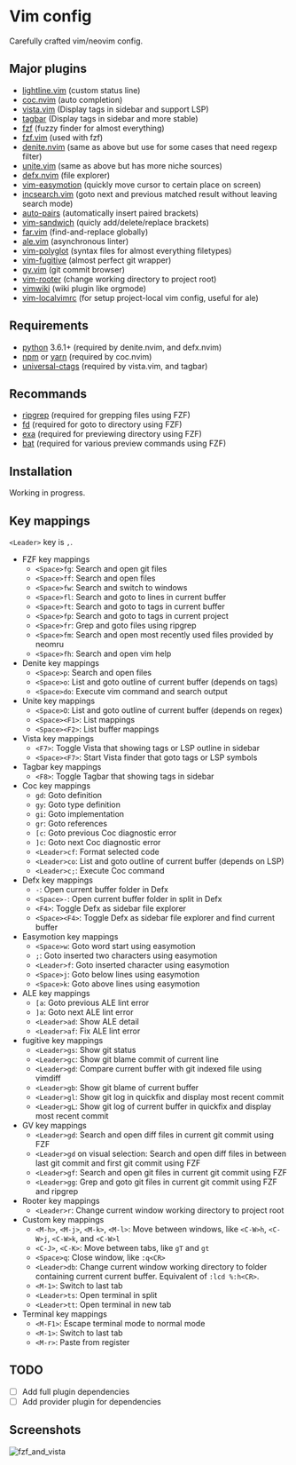 # Vim config

Carefully crafted vim/neovim config.

## Major plugins

* [lightline.vim](https://github.com/itchyny/lightline.vim) (custom status line)
* [coc.nvim](https://github.com/neoclide/coc.nvim) (auto completion)
* [vista.vim](https://github.com/liuchengxu/vista.vim) (Display tags in sidebar and support LSP)
* [tagbar](https://github.com/majutsushi/tagbar) (Display tags in sidebar and more stable)
* [fzf](https://github.com/junegunn/fzf) (fuzzy finder for almost everything)
* [fzf.vim](https://github.com/junegunn/fzf.vim) (used with fzf)
* [denite.nvim](https://github.com/Shougo/denite.nvim) (same as above but use for some cases that need regexp filter)
* [unite.vim](https://github.com/Shougo/unite.vim) (same as above but has more niche sources)
* [defx.nvim](https://github.com/Shougo/defx.nvim) (file explorer)
* [vim-easymotion](https://github.com/easymotion/vim-easymotion) (quickly move cursor to certain place on screen)
* [incsearch.vim](https://github.com/haya14busa/incsearch.vim) (goto next and previous matched result without leaving search mode)
* [auto-pairs](https://github.com/jiangmiao/auto-pairs) (automatically insert paired brackets)
* [vim-sandwich](https://github.com/machakann/vim-sandwich) (quicly add/delete/replace brackets)
* [far.vim](https://github.com/brooth/far.vim) (find-and-replace globally)
* [ale.vim](https://github.com/w0rp/ale) (asynchronous linter)
* [vim-polyglot](https://github.com/sheerun/vim-polyglot) (syntax files for almost everything filetypes)
* [vim-fugitive](https://github.com/tpope/vim-fugitive) (almost perfect git wrapper)
* [gv.vim](https://github.com/junegunn/gv.vim) (git commit browser)
* [vim-rooter](https://github.com/airblade/vim-rooter) (change working directory to project root)
* [vimwiki](https://github.com/vimwiki/vimwiki) (wiki plugin like orgmode)
* [vim-localvimrc](https://github.com/embear/vim-localvimrc) (for setup project-local vim config, useful for ale)

## Requirements

* [python](https://www.python.org/) 3.6.1+ (required by denite.nvim, and defx.nvim)
* [npm](https://www.npmjs.com/) or [yarn](https://yarnpkg.com) (required by coc.nvim)
* [universal-ctags](https://github.com/universal-ctags/ctags) (required by vista.vim, and tagbar)

## Recommands

* [ripgrep](https://github.com/BurntSushi/ripgrep) (required for grepping files using FZF)
* [fd](https://github.com/sharkdp/fd) (required for goto to directory using FZF)
* [exa](https://github.com/ogham/exa) (required for previewing directory using FZF)
* [bat](https://github.com/sharkdp/bat) (required for various preview commands using FZF)

## Installation

Working in progress.

## Key mappings

`<Leader>` key is `,`.

* FZF key mappings
    * `<Space>fg`: Search and open git files
    * `<Space>ff`: Search and open files
    * `<Space>fw`: Search and switch to windows
    * `<Space>fl`: Search and goto to lines in current buffer
    * `<Space>ft`: Search and goto to tags in current buffer
    * `<Space>fp`: Search and goto to tags in current project
    * `<Space>fr`: Grep and goto files using ripgrep
    * `<Space>fm`: Search and open most recently used files provided by neomru
    * `<Space>fh`: Search and open vim help
* Denite key mappings
    * `<Space>p`: Search and open files
    * `<Space>o`: List and goto outline of current buffer (depends on tags)
    * `<Space>do`: Execute vim command and search output
* Unite key mappings
    * `<Space>O`: List and goto outline of current buffer (depends on regex)
    * `<Space><F1>`: List mappings
    * `<Space><F2>`: List buffer mappings
* Vista key mappings
    * `<F7>`: Toggle Vista that showing tags or LSP outline in sidebar
    * `<Space><F7>`: Start Vista finder that goto tags or LSP symbols
* Tagbar key mappings
    * `<F8>`: Toggle Tagbar that showing tags in sidebar
* Coc key mappings
    * `gd`: Goto definition
    * `gy`: Goto type definition
    * `gi`: Goto implementation
    * `gr`: Goto references
    * `[c`: Goto previous Coc diagnostic error
    * `]c`: Goto next Coc diagnostic error
    * `<Leader>cf`: Format selected code
    * `<Leader>co`: List and goto outline of current buffer (depends on LSP)
    * `<Leader>c;`: Execute Coc command
* Defx key mappings
    * `-`: Open current buffer folder in Defx
    * `<Space>-`: Open current buffer folder in split in Defx
    * `<F4>`: Toggle Defx as sidebar file explorer
    * `<Space><F4>`: Toggle Defx as sidebar file explorer and find current buffer
* Easymotion key mappings
    * `<Space>w`: Goto word start using easymotion
    * `;`: Goto inserted two characters using easymotion
    * `<Leader>f`: Goto inserted character using easymotion
    * `<Space>j`: Goto below lines using easymotion
    * `<Space>k`: Goto above lines using easymotion
* ALE key mappings
    * `[a`: Goto previous ALE lint error
    * `]a`: Goto next ALE lint error
    * `<Leader>ad`: Show ALE detail
    * `<Leader>af`: Fix ALE lint error
* fugitive key mappings
    * `<Leader>gs`: Show git status
    * `<Leader>gc`: Show git blame commit of current line
    * `<Leader>gd`: Compare current buffer with git indexed file using vimdiff
    * `<Leader>gb`: Show git blame of current buffer
    * `<Leader>gl`: Show git log in quickfix and display most recent commit
    * `<Leader>gL`: Show git log of current buffer in quickfix and display most recent commit
* GV key mappings
    * `<Leader>gd`: Search and open diff files in current git commit using FZF
    * `<Leader>gd` on visual selection: Search and open diff files in between last git commit and first git commit using FZF
    * `<Leader>gf`: Search and open git files in current git commit using FZF
    * `<Leader>gg`: Grep and goto git files in current git commit using FZF and ripgrep
* Rooter key mappings
    * `<Leader>r`: Change current window working directory to project root
* Custom key mappings
    * `<M-h>`, `<M-j>`, `<M-k>`, `<M-l>`: Move between windows, like `<C-W>h`, `<C-W>j`, `<C-W>k`, and `<C-W>l`
    * `<C-J>`, `<C-K>`: Move between tabs, like `gT` and `gt`
    * `<Space>q`: Close window, like `:q<CR>`
    * `<Leader>db`: Change current window working directory to folder containing current current buffer. Equivalent of `:lcd %:h<CR>`.
    * `<M-1>`: Switch to last tab
    * `<Leader>ts`: Open terminal in split
    * `<Leader>tt`: Open terminal in new tab
* Terminal key mappings
    * `<M-F1>`: Escape terminal mode to normal mode
    * `<M-1>`: Switch to last tab
    * `<M-r>`: Paste from register

## TODO

* [ ] Add full plugin dependencies
* [ ] Add provider plugin for dependencies

## Screenshots

![fzf_and_vista](https://user-images.githubusercontent.com/1523214/75095594-8e2c1180-55d1-11ea-8370-dd8bde86170d.png)
